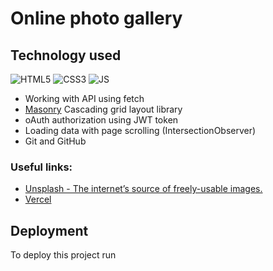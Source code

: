 # Online photo gallery 


## Technology used

![HTML5](https://img.shields.io/badge/html5-%23E34F26.svg?style=for-the-badge&logo=html5&logoColor=white)
![CSS3](https://img.shields.io/badge/css3-%231572B6.svg?style=for-the-badge&logo=css3&logoColor=white) 
![JS](https://img.shields.io/badge/JS-JavaScript-blue?style=for-the-badge&logo=js&logoColor=white)

- Working with API using fetch
- [Masonry](https://masonry.desandro.com/)
  Cascading grid layout library
- oAuth authorization using JWT token
- Loading data with page scrolling (IntersectionObserver)
- Git and GitHub

### Useful links:
- [Unsplash - The internet’s source of freely-usable images.](https://unsplash.com/)
- [Vercel](https://vercel.com/)


## Deployment

To deploy this project run

